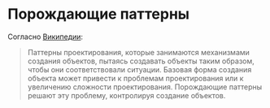 # Порождающие паттерны

Согласно [Википедии](https://en.wikipedia.org/wiki/Creational_pattern):

> Паттерны проектирования, которые занимаются механизмами создания объектов, пытаясь создавать объекты
> таким образом, чтобы они соответствовали ситуации. Базовая форма создания объекта может
> привести к проблемам проектирования или к увеличению сложности проектирования. Порождающие паттерны
> решают эту проблему, контролируя создание объектов.